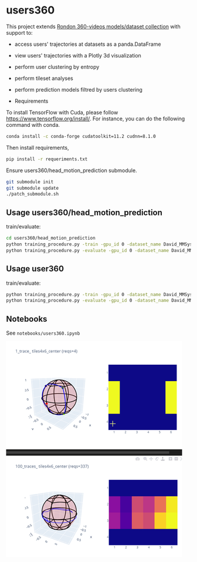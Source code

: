 # users360

This project extends [Rondon 360-videos models/dataset collection](https://gitlab.com/miguelfromeror/head-motion-prediction) with support to:

* access users' trajectories at datasets as a panda.DataFrame 
* view users' trajectories with a Plotly 3d visualization
* perform user clustering by entropy
* perform tileset analyses
* perform prediction models filtred by users clustering


* Requirements 

To install TensorFlow with Cuda, please follow https://www.tensorflow.org/install/.
For instance, you can do the following command with conda.

```bash
conda install -c conda-forge cudatoolkit=11.2 cudnn=8.1.0
```

Then install requirements,

```bash
pip install -r requeriments.txt
```

Ensure users360/head_motion_prediction submodule.

```bash
git submodule init
git submodule update
./patch_submodule.sh
```

## Usage users360/head_motion_prediction

train/evaluate:

```bash
cd users360/head_motion_prediction
python training_procedure.py -train -gpu_id 0 -dataset_name David_MMSys_18 -model_name pos_only -init_window 30 -m_window 5 -h_window 25
python training_procedure.py -evaluate -gpu_id 0 -dataset_name David_MMSys_18 -model_name pos_only -init_window 30 -m_window 5 -h_window 25
```

## Usage user360

train/evaluate:

```bash
python training_procedure.py -train -gpu_id 0 -dataset_name David_MMSys_18 -model_name pos_only -init_window 30 -m_window 5 -h_window 25
python training_procedure.py -evaluate -gpu_id 0 -dataset_name David_MMSys_18 -model_name pos_only -init_window 30 -m_window 5 -h_window 25
```

## Notebooks

See `notebooks/users360.ipynb`

![Alt Text](docs/requests.gif)
